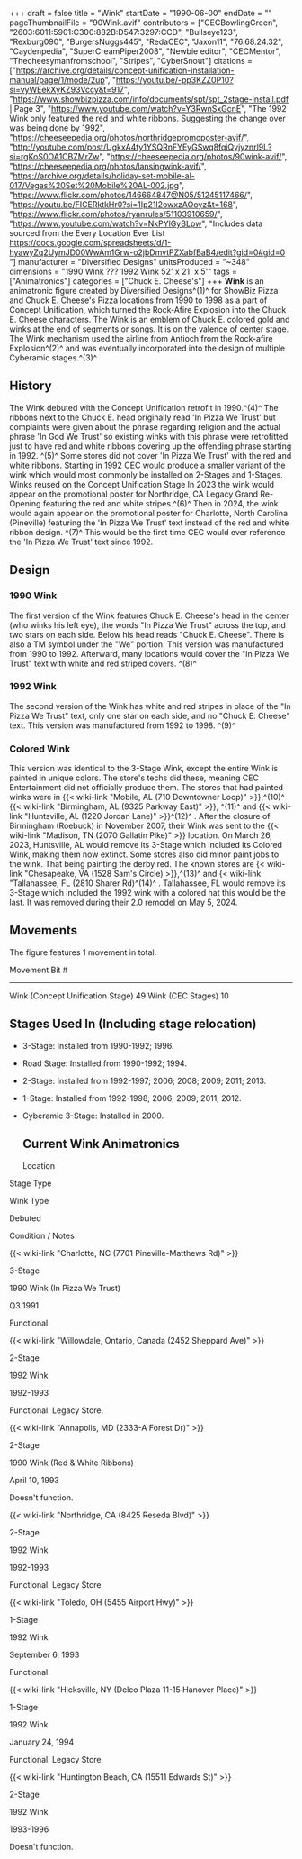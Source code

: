 +++
draft = false
title = "Wink"
startDate = "1990-06-00"
endDate = ""
pageThumbnailFile = "90Wink.avif"
contributors = ["CECBowlingGreen", "2603:6011:5901:C300:882B:D547:3297:CCD", "Bullseye123", "Rexburg090", "BurgersNuggs445", "RedaCEC", "Jaxon11", "76.68.24.32", "Caydenpedia", "SuperCreamPiper2008", "Newbie editor", "CECMentor", "Thecheesymanfromschool", "Stripes", "CyberSnout"]
citations = ["https://archive.org/details/concept-unification-installation-manual/page/1/mode/2up", "https://youtu.be/-pp3KZZ0P10?si=vyWEekXyKZ93Vccy&t=917", "https://www.showbizpizza.com/info/documents/spt/spt_2stage-install.pdf | Page 3", "https://www.youtube.com/watch?v=Y3RwnSxGcnE", "The 1992 Wink only featured the red and white ribbons. Suggesting the change over was being done by 1992", "https://cheeseepedia.org/photos/northridgepromoposter-avif/", "http://youtube.com/post/UgkxA4ty1YSQRnFYEyGSwq8fqiQyjyznrl9L?si=rgKoS0OA1CBZMrZw", "https://cheeseepedia.org/photos/90wink-avif/", "https://cheeseepedia.org/photos/lansingwink-avif/", "https://archive.org/details/holiday-set-mobile-al-017/Vegas%20Set%20Mobile%20AL-002.jpg", "https://www.flickr.com/photos/146664847@N05/51245117466/", "https://youtu.be/FICERktkHr0?si=1Ip21I2owxzAOoyz&t=168", "https://www.flickr.com/photos/ryanrules/51103910659/", "https://www.youtube.com/watch?v=NkPYlGyBLpw", "Includes data sourced from the Every Location Ever List https://docs.google.com/spreadsheets/d/1-hyawyZq2UymJD00WwAm1Grw-o2jbDmvtPZXabfBaB4/edit?gid=0#gid=0 "]
manufacturer = "Diversified Designs"
unitsProduced = "~348"
dimensions = "1990 Wink ??? 1992 Wink 52' x 21' x 5'"
tags = ["Animatronics"]
categories = ["Chuck E. Cheese's"]
+++
**Wink** is an animatronic figure created by Diversified Designs^(1)^ for ShowBiz Pizza and Chuck E. Cheese's Pizza locations from 1990 to 1998 as a part of Concept Unification, which turned the Rock-Afire Explosion into the Chuck E. Cheese characters. The Wink is an emblem of Chuck E. colored gold and winks at the end of segments or songs. It is on the valence of center stage. The Wink mechanism used the airline from Antioch from the Rock-afire Explosion^(2)^ and was eventually incorporated into the design of multiple Cyberamic stages.^(3)^

## History

The Wink debuted with the Concept Unification retrofit in 1990.^(4)^
The ribbons next to the Chuck E. head originally read 'In Pizza We Trust' but complaints were given about the phrase regarding religion and the actual phrase 'In God We Trust' so existing winks with this phrase were retrofitted just to have red and white ribbons covering up the offending phrase starting in 1992. ^(5)^ Some stores did not cover 'In Pizza We Trust' with the red and white ribbons. Starting in 1992 CEC would produce a smaller variant of the wink which would most commonly be installed on 2-Stages and 1-Stages. Winks reused on the Concept Unification Stage In 2023 the wink would appear on the promotional poster for Northridge, CA Legacy Grand Re-Opening featuring the red and white stripes.^(6)^ Then in 2024, the wink would again appear on the promotional poster for Charlotte, North Carolina (Pineville) featuring the 'In Pizza We Trust' text instead of the red and white ribbon design. ^(7)^ This would be the first time CEC would ever reference the 'In Pizza We Trust' text since 1992.

## Design

### 1990 Wink

The first version of the Wink features Chuck E. Cheese's head in the center (who winks his left eye), the words "In Pizza We Trust" across the top, and two stars on each side. Below his head reads "Chuck E. Cheese". There is also a TM symbol under the "We" portion. This version was manufactured from 1990 to 1992. Afterward, many locations would cover the "In Pizza We Trust" text with white and red striped covers. ^(8)^

### 1992 Wink

The second version of the Wink has white and red stripes in place of the "In Pizza We Trust" text, only one star on each side, and no "Chuck E. Cheese" text. This version was manufactured from 1992 to 1998. ^(9)^

### Colored Wink

This version was identical to the 3-Stage Wink, except the entire Wink is painted in unique colors. The store's techs did these, meaning CEC Entertainment did not officially produce them. The stores that had painted winks were in {{< wiki-link "Mobile, AL (710 Downtowner Loop)" >}},^(10)^ {{< wiki-link "Birmingham, AL (9325 Parkway East)" >}}, ^(11)^ and {{< wiki-link "Huntsville, AL (1220 Jordan Lane)" >}}^(12)^ . After the closure of Birmingham (Roebuck) in November 2007, their Wink was sent to the {{< wiki-link "Madison, TN (2070 Gallatin Pike)" >}} location. On March 26, 2023, Huntsville, AL would remove its 3-Stage which included its Colored Wink, making them now extinct. Some stores also did minor paint jobs to the wink. That being painting the derby red. The known stores are {< wiki-link "Chesapeake, VA (1528 Sam's Circle) >}},^(13)^ and {< wiki-link "Tallahassee, FL (2810 Sharer Rd)^(14)^ . Tallahassee, FL would remove its 3-Stage which included the 1992 wink with a colored hat this would be the last. It was removed during their 2.0 remodel on May 5, 2024.

## Movements

The figure features 1 movement in total.

  Movement                           Bit #
  ---------------------------------- --------
  Wink (Concept Unification Stage)   49
  Wink (CEC Stages)                  10

## Stages Used In (Including stage relocation)

- 3-Stage: Installed from 1990-1992; 1996.

- Road Stage: Installed from 1990-1992; 1994.

- 2-Stage: Installed from 1992-1997; 2006; 2008; 2009; 2011; 2013.

- 1-Stage: Installed from 1992-1998; 2006; 2009; 2011; 2012.

- Cyberamic 3-Stage: Installed in 2000.

  ## Current Wink Animatronics

  Location

Stage Type

Wink Type

Debuted

Condition / Notes

{{< wiki-link "Charlotte, NC (7701 Pineville-Matthews Rd)" >}}

3-Stage

1990 Wink (In Pizza We Trust)

Q3 1991

Functional.

{{< wiki-link "Willowdale, Ontario, Canada (2452 Sheppard Ave)" >}}

2-Stage

1992 Wink

1992-1993

Functional. Legacy Store.

{{< wiki-link "Annapolis, MD (2333-A Forest Dr)" >}}

2-Stage

1990 Wink (Red & White Ribbons)

April 10, 1993

Doesn't function.

{{< wiki-link "Northridge, CA (8425 Reseda Blvd)" >}}

2-Stage

1992 Wink

1992-1993

Functional. Legacy Store

{{< wiki-link "Toledo, OH (5455 Airport Hwy)" >}}

1-Stage

1992 Wink

September 6, 1993

Functional.

{{< wiki-link "Hicksville, NY (Delco Plaza 11-15 Hanover Place)" >}}

1-Stage

1992 Wink

January 24, 1994

Functional. Legacy Store

{{< wiki-link "Huntington Beach, CA (15511 Edwards St)" >}}

2-Stage

1992 Wink

1993-1996

Doesn't function.
